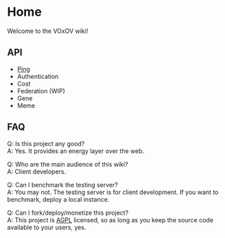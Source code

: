 # Home

Welcome to the VOxOV wiki!

## API

- [Ping](./Ping.md)
- Authentication
- Cost
- Federation (WIP)
- Gene
- Meme

## FAQ

Q: Is this project any good? <br />
A: Yes. It provides an energy layer over the web.

Q: Who are the main audience of this wiki? <br />
A: Client developers.

Q: Can I benchmark the testing server? <br />
A: You may not. The testing server is for client development. If you want to benchmark, deploy a local instance.

Q: Can I fork/deploy/monetize this project? <br />
A: This project is [AGPL](https://en.wikipedia.org/wiki/GNU_Affero_General_Public_License) licensed, so as long as you keep the source code available to your users, yes.
